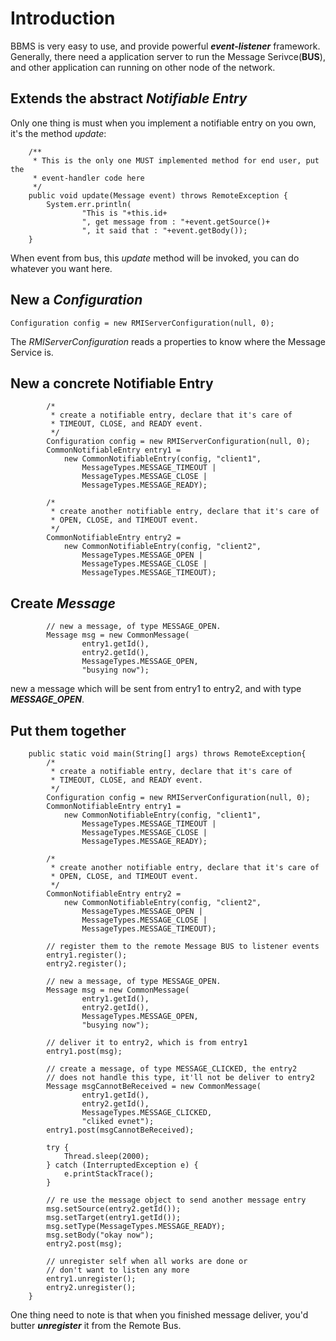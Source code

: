 # Introduction #

BBMS is very easy to use, and provide powerful **_event-listener_** framework. Generally, there need a application server to run the Message Serivce(**BUS**), and other application can running on other node of the network.

## Extends the abstract **_Notifiable Entry_** ##

Only one thing is must when you implement a notifiable entry on you own, it's the method _update_:

```
	/**
	 * This is the only one MUST implemented method for end user, put the
	 * event-handler code here
	 */
	public void update(Message event) throws RemoteException {
		System.err.println(
				"This is "+this.id+
				", get message from : "+event.getSource()+
				", it said that : "+event.getBody());
	}
```
When event from bus, this _update_ method will be invoked, you can do whatever you want here.

## New a **_Configuration_** ##

```
Configuration config = new RMIServerConfiguration(null, 0);
```
The _RMIServerConfiguration_ reads a properties to know where the Message Service is.

## New a concrete Notifiable Entry ##
```
		/*
		 * create a notifiable entry, declare that it's care of
		 * TIMEOUT, CLOSE, and READY event.
		 */
		Configuration config = new RMIServerConfiguration(null, 0);
		CommonNotifiableEntry entry1 = 
			new CommonNotifiableEntry(config, "client1", 
				MessageTypes.MESSAGE_TIMEOUT | 
				MessageTypes.MESSAGE_CLOSE | 
				MessageTypes.MESSAGE_READY);
		
		/*
		 * create another notifiable entry, declare that it's care of
		 * OPEN, CLOSE, and TIMEOUT event.
		 */
		CommonNotifiableEntry entry2 = 
			new CommonNotifiableEntry(config, "client2", 
				MessageTypes.MESSAGE_OPEN | 
				MessageTypes.MESSAGE_CLOSE | 
				MessageTypes.MESSAGE_TIMEOUT);
```

## Create **_Message_** ##

```
		// new a message, of type MESSAGE_OPEN.
		Message msg = new CommonMessage(
				entry1.getId(),
				entry2.getId(),
				MessageTypes.MESSAGE_OPEN,
				"busying now");
```

new a message which will be sent from entry1 to entry2, and with type **_MESSAGE\_OPEN_**.

## Put them together ##

```
	public static void main(String[] args) throws RemoteException{
		/*
		 * create a notifiable entry, declare that it's care of
		 * TIMEOUT, CLOSE, and READY event.
		 */
		Configuration config = new RMIServerConfiguration(null, 0);
		CommonNotifiableEntry entry1 = 
			new CommonNotifiableEntry(config, "client1", 
				MessageTypes.MESSAGE_TIMEOUT | 
				MessageTypes.MESSAGE_CLOSE | 
				MessageTypes.MESSAGE_READY);
		
		/*
		 * create another notifiable entry, declare that it's care of
		 * OPEN, CLOSE, and TIMEOUT event.
		 */
		CommonNotifiableEntry entry2 = 
			new CommonNotifiableEntry(config, "client2", 
				MessageTypes.MESSAGE_OPEN | 
				MessageTypes.MESSAGE_CLOSE | 
				MessageTypes.MESSAGE_TIMEOUT);
		
		// register them to the remote Message BUS to listener events
		entry1.register();
		entry2.register();
		
		// new a message, of type MESSAGE_OPEN.
		Message msg = new CommonMessage(
				entry1.getId(),
				entry2.getId(),
				MessageTypes.MESSAGE_OPEN,
				"busying now");
		
		// deliver it to entry2, which is from entry1
		entry1.post(msg);
		
		// create a message, of type MESSAGE_CLICKED, the entry2
		// does not handle this type, it'll not be deliver to entry2
		Message msgCannotBeReceived = new CommonMessage(
				entry1.getId(),
				entry2.getId(),
				MessageTypes.MESSAGE_CLICKED,
				"cliked evnet");
		entry1.post(msgCannotBeReceived);
		
		try {
			Thread.sleep(2000);
		} catch (InterruptedException e) {
			e.printStackTrace();
		}
		
		// re use the message object to send another message entry
		msg.setSource(entry2.getId());
		msg.setTarget(entry1.getId());
		msg.setType(MessageTypes.MESSAGE_READY);
		msg.setBody("okay now");
		entry2.post(msg);
		
		// unregister self when all works are done or 
		// don't want to listen any more
		entry1.unregister();
		entry2.unregister();
	}
```

One thing need to note is that when you finished message deliver, you'd butter **_unregister_** it from the Remote Bus.
